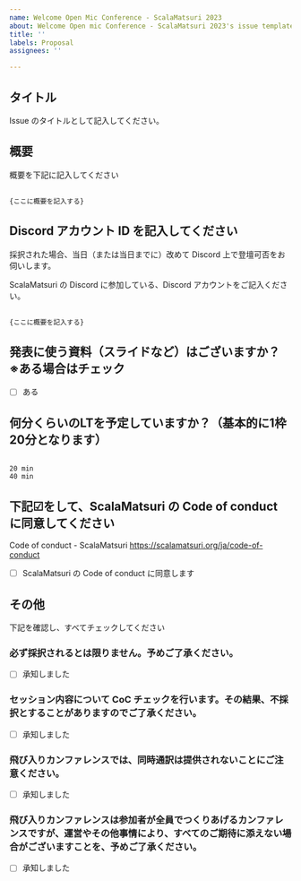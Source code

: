 ```yaml
---
name: Welcome Open Mic Conference - ScalaMatsuri 2023
about: Welcome Open mic Conference - ScalaMatsuri 2023's issue templates
title: ''
labels: Proposal
assignees: ''

---
```


## タイトル

Issue のタイトルとして記入してください。

## 概要

概要を下記に記入してください

```

{ここに概要を記入する}

```

## Discord アカウント ID を記入してください

採択された場合、当日（または当日までに）改めて Discord 上で登壇可否をお伺いします。

ScalaMatsuri の Discord に参加している、Discord アカウントをご記入ください。

```

{ここに概要を記入する}

```

## 発表に使う資料（スライドなど）はございますか？ ※ある場合はチェック

- [ ] ある

## 何分くらいのLTを予定していますか？（基本的に1枠20分となります）

```

20 min
40 min

```

## 下記☑をして、ScalaMatsuri の Code of conduct に同意してください

Code of conduct - ScalaMatsuri
https://scalamatsuri.org/ja/code-of-conduct

- [ ] ScalaMatsuri の Code of conduct に同意します

## その他

下記を確認し、すべてチェックしてください

### 必ず採択されるとは限りません。予めご了承ください。

- [ ] 承知しました

### セッション内容について CoC チェックを行います。その結果、不採択とすることがありますのでご了承ください。

- [ ] 承知しました

### 飛び入りカンファレンスでは、同時通訳は提供されないことにご注意ください。

- [ ] 承知しました

### 飛び入りカンファレンスは参加者が全員でつくりあげるカンファレンスですが、運営やその他事情により、すべてのご期待に添えない場合がございますことを、予めご了承ください。

- [ ] 承知しました
